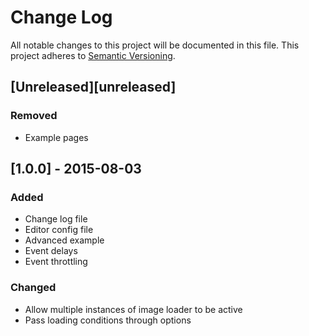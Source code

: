 # Change Log
All notable changes to this project will be documented in this file.
This project adheres to [Semantic Versioning](http://semver.org/).

## [Unreleased][unreleased]
### Removed
- Example pages

## [1.0.0] - 2015-08-03
### Added
- Change log file
- Editor config file
- Advanced example
- Event delays
- Event throttling

### Changed
- Allow multiple instances of image loader to be active
- Pass loading conditions through options
